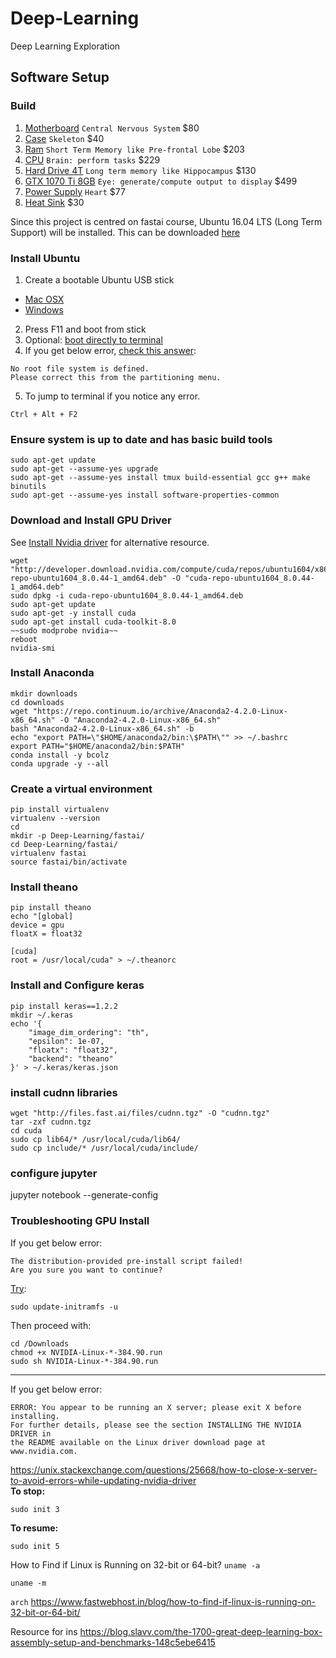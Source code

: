 
# Deep-Learning
Deep Learning Exploration

## Software Setup

### Build
1. [Motherboard](https://www.amazon.com/dp/B01MY5KXW8) `Central Nervous System` $80
2. [Case](https://www.amazon.com/gp/product/B00M2UKGSM) `Skeleton` $40
3. [Ram](https://www.amazon.com/gp/product/B01HKF3T8C) `Short Term Memory like Pre-frontal Lobe` $203
4. [CPU](https://www.amazon.com/gp/product/B0136JONRM) `Brain: perform tasks` $229
5. [Hard Drive 4T](https://www.amazon.com/gp/product/B013HNYV8I) `Long term memory like Hippocampus` $130
6. [GTX 1070 Ti 8GB](https://www.amazon.com/dp/B076S4RH6K) `Eye: generate/compute output to display` $499
7. [Power Supply](https://www.amazon.com/gp/product/B00MAZK6IO) `Heart` $77
8. [Heat Sink](https://www.amazon.com/gp/product/B005O65JXI) $30

Since this project is centred on fastai course, Ubuntu 16.04 LTS (Long Term Support) will be installed. This can be downloaded [here](https://www.ubuntu.com/download/desktop)

### Install Ubuntu
1. Create a bootable Ubuntu USB stick
* [Mac OSX](https://tutorials.ubuntu.com/tutorial/tutorial-create-a-usb-stick-on-macos#0)
* [Windows](https://rufus.akeo.ie/)
2. Press F11 and boot from stick
3. Optional: [boot directly to terminal](https://askubuntu.com/questions/16371/how-do-i-disable-x-at-boot-time-so-that-the-system-boots-in-text-mode/79682#79682)
4. If you get below error, [check this answer](https://askubuntu.com/questions/134124/why-do-i-get-no-root-file-system-is-defined-when-i-try-install-in-one-partitio):
<!-- language: text -->
    No root file system is defined.
    Please correct this from the partitioning menu.


5. To jump to terminal if you notice any error.
<!-- language: text -->
    Ctrl + Alt + F2

### Ensure system is up to date and has basic build tools
<!-- language: bash -->
    sudo apt-get update
    sudo apt-get --assume-yes upgrade
    sudo apt-get --assume-yes install tmux build-essential gcc g++ make binutils
    sudo apt-get --assume-yes install software-properties-common

### Download and Install GPU Driver
See [Install Nvidia driver](http://www.techradar.com/how-to/computing/how-to-install-and-configure-graphics-drivers-in-linux-1327223) for alternative resource.
<!-- language: bash -->
    wget "http://developer.download.nvidia.com/compute/cuda/repos/ubuntu1604/x86_64/cuda-repo-ubuntu1604_8.0.44-1_amd64.deb" -O "cuda-repo-ubuntu1604_8.0.44-1_amd64.deb"
    sudo dpkg -i cuda-repo-ubuntu1604_8.0.44-1_amd64.deb
    sudo apt-get update
    sudo apt-get -y install cuda
    sudo apt-get install cuda-toolkit-8.0
    ~~sudo modprobe nvidia~~
    reboot
    nvidia-smi

### Install Anaconda
<!-- language: bash -->
    mkdir downloads
    cd downloads
    wget "https://repo.continuum.io/archive/Anaconda2-4.2.0-Linux-x86_64.sh" -O "Anaconda2-4.2.0-Linux-x86_64.sh"
    bash "Anaconda2-4.2.0-Linux-x86_64.sh" -b
    echo "export PATH=\"$HOME/anaconda2/bin:\$PATH\"" >> ~/.bashrc
    export PATH="$HOME/anaconda2/bin:$PATH"
    conda install -y bcolz
    conda upgrade -y --all

### Create a virtual environment
<!-- language: bash -->
    pip install virtualenv
    virtualenv --version
    cd
    mkdir -p Deep-Learning/fastai/
    cd Deep-Learning/fastai/
    virtualenv fastai
    source fastai/bin/activate

### Install theano
<!-- language: bash -->
    pip install theano
    echo "[global]
    device = gpu
    floatX = float32

    [cuda]
    root = /usr/local/cuda" > ~/.theanorc

### Install and Configure keras
<!-- language: bash -->
    pip install keras==1.2.2
    mkdir ~/.keras
    echo '{
        "image_dim_ordering": "th",
        "epsilon": 1e-07,
        "floatx": "float32",
        "backend": "theano"
    }' > ~/.keras/keras.json

### install cudnn libraries
<!-- language: bash -->
    wget "http://files.fast.ai/files/cudnn.tgz" -O "cudnn.tgz"
    tar -zxf cudnn.tgz
    cd cuda
    sudo cp lib64/* /usr/local/cuda/lib64/
    sudo cp include/* /usr/local/cuda/include/

### configure jupyter
jupyter notebook --generate-config

### Troubleshooting GPU Install
If you get below error:
<!-- language: text -->
    The distribution-provided pre-install script failed!  
    Are you sure you want to continue?
    
[Try](https://askubuntu.com/questions/842256/nvidia-driver-install-ubuntu-16-04):

<!-- language: bash -->
    sudo update-initramfs -u
 
Then proceed with:
<!-- language: bash -->
    cd /Downloads
    chmod +x NVIDIA-Linux-*-384.90.run
    sudo sh NVIDIA-Linux-*-384.90.run
---
If you get below error:
<!-- language: text -->
    ERROR: You appear to be running an X server; please exit X before installing.  
    For further details, please see the section INSTALLING THE NVIDIA DRIVER in 
    the README available on the Linux driver download page at www.nvidia.com.
https://unix.stackexchange.com/questions/25668/how-to-close-x-server-to-avoid-errors-while-updating-nvidia-driver         
**To stop:**

`sudo init 3`

**To resume:**

`sudo init 5`

How to Find if Linux is Running on 32-bit or 64-bit?
`uname -a`

`uname -m`

`arch`
https://www.fastwebhost.in/blog/how-to-find-if-linux-is-running-on-32-bit-or-64-bit/

Resource for ins
https://blog.slavv.com/the-1700-great-deep-learning-box-assembly-setup-and-benchmarks-148c5ebe6415

